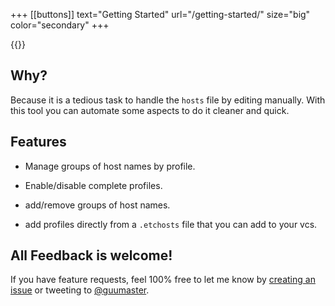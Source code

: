 +++
[[buttons]]
text="Getting Started"
url="/getting-started/"
size="big"
color="secondary"
+++

{{<github-button repo="guumaster/hostctl" count="true" >}}
## Why?

Because it is a tedious task to handle the `hosts` file by editing manually. 
With this tool you can automate some aspects to do it cleaner and quick. 


## Features
  
  * Manage groups of host names by profile.
  
  * Enable/disable complete profiles.
  
  * add/remove groups of host names.
  
  * add profiles directly from a `.etchosts` file that you can add to your vcs.


## All Feedback is welcome!

If you have feature requests, feel 100% free to let me know by [creating an issue](https://github.com/guumaster/hostctl/issues) 
or tweeting to [@guumaster](https://twitter.com/guumaster).
